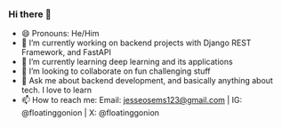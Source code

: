 ### Hi there 👋

<!--
**FloatinggOnion/FloatinggOnion** is a ✨ _special_ ✨ repository because its `README.md` (this file) appears on your GitHub profile.

Here are some ideas to get you started:
-->

- 😄 Pronouns: He/Him
- 🔭 I’m currently working on backend projects with Django REST Framework, and FastAPI
- 🌱 I’m currently learning deep learning and its applications
- 👯 I’m looking to collaborate on fun challenging stuff
- 💬 Ask me about backend development, and basically anything about tech. I love to learn
- 📫 How to reach me: Email: jesseosems123@gmail.com | IG: @floatinggonion | X: @floatinggonion

<!--
- ⚡ Fun fact: ...
- 🤔 I’m looking for help with ...
-->

<!--
[![FloatinggOnion's GitHub stats](https://github-readme-stats.vercel.app/api?username=FloatinggOnion&show_icons=true&theme=radical)](https://github.com/anuraghazra/github-readme-stats)
[![Top Langs](https://github-readme-stats.vercel.app/api/top-langs/?username=FloatinggOnion&show_icons=true&theme=dracula&layout=donut)](https://github.com/anuraghazra/github-readme-stats)
-->
